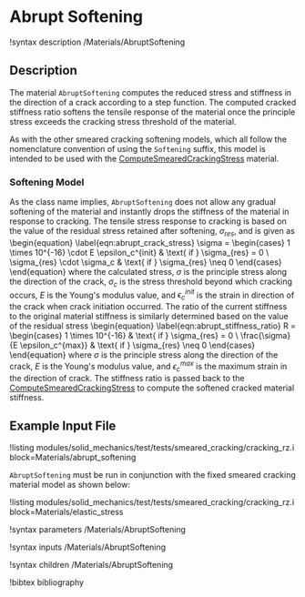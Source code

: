 # Abrupt Softening

!syntax description /Materials/AbruptSoftening

## Description

The material `AbruptSoftening` computes the reduced stress and stiffness
in the direction of a crack according to a step function. The computed
cracked stiffness ratio softens the tensile response of the material once the
principle stress exceeds the cracking stress threshold of the material.

As with the other smeared cracking softening models, which all follow the
nomenclature convention of using the `Softening` suffix, this model is intended
to be used with the [ComputeSmearedCrackingStress](/ComputeSmearedCrackingStress.md)
material.

### Softening Model

As the class name implies, `AbruptSoftening` does not allow any gradual softening
of the material and instantly drops the stiffness of the material in response to
cracking.
The tensile stress response to cracking is based on the value of the residual
stress retained after softening, $\sigma_{res}$, and is given as
\begin{equation}
  \label{eqn:abrupt_crack_stress}
  \sigma = \begin{cases}
            1 \times 10^{-16} \cdot E \epsilon_c^{init} & \text{ if } \sigma_{res} = 0 \\
            \sigma_{res} \cdot \sigma_c & \text{ if } \sigma_{res} \neq 0
           \end{cases}
\end{equation}
where the calculated stress, $\sigma$ is the principle stress along the direction
of the crack, $\sigma_c$ is the stress threshold beyond which cracking occurs,
$E$ is the Young's modulus value, and $\epsilon_c^{init}$ is the strain in
direction of the crack when crack initiation occurred.
The ratio of the current stiffness to the original material stiffness is
similarly determined based on the value of the residual stress
\begin{equation}
  \label{eqn:abrupt_stiffness_ratio}
  R = \begin{cases}
        1 \times 10^{-16} & \text{ if } \sigma_{res} = 0 \\
        \frac{\sigma}{E \epsilon_c^{max}} & \text{ if } \sigma_{res} \neq 0
       \end{cases}
\end{equation}
where $\sigma$ is the principle stress along the direction of the crack,
$E$ is the Young's modulus value, and $\epsilon_c^{max}$ is the maximum strain
in the direction of crack.
The stiffness ratio is passed back to the
[ComputeSmearedCrackingStress](/ComputeSmearedCrackingStress.md)
to compute the softened cracked material stiffness.


## Example Input File

!listing modules/solid_mechanics/test/tests/smeared_cracking/cracking_rz.i block=Materials/abrupt_softening

`AbruptSoftening` must be run in conjunction with the fixed smeared cracking material model as shown below:

!listing modules/solid_mechanics/test/tests/smeared_cracking/cracking_rz.i block=Materials/elastic_stress

!syntax parameters /Materials/AbruptSoftening

!syntax inputs /Materials/AbruptSoftening

!syntax children /Materials/AbruptSoftening

!bibtex bibliography
